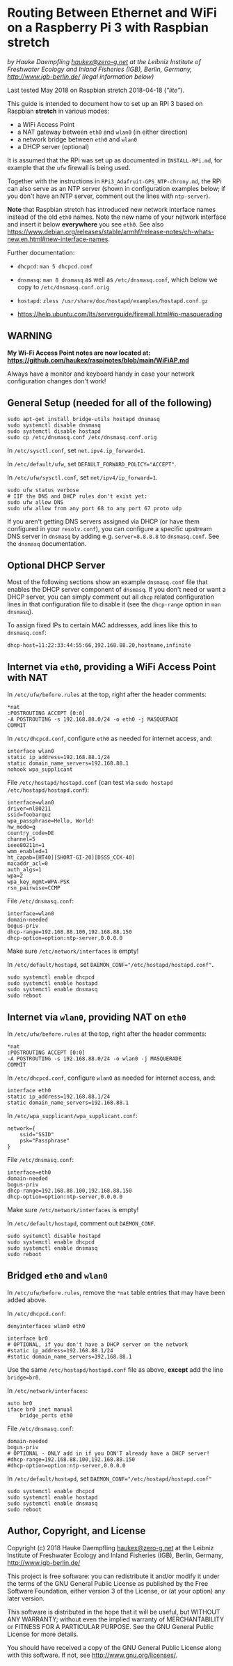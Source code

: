 
Routing Between Ethernet and WiFi on a Raspberry Pi 3 with Raspbian stretch
===========================================================================

*by Hauke Daempfling <haukex@zero-g.net>
at the Leibniz Institute of Freshwater Ecology and Inland Fisheries (IGB),
Berlin, Germany, <http://www.igb-berlin.de/>
(legal information below)*

Last tested May 2018 on Raspbian stretch 2018-04-18 (*"lite"*).

This guide is intended to document how to set up an RPi 3 based on Raspbian **stretch** in various modes:

*	a WiFi Access Point
*	a NAT gateway between `eth0` and `wlan0` (in either direction)
*	a network bridge between `eth0` and `wlan0`
*	a DHCP server (optional)

It is assumed that the RPi was set up as documented in `INSTALL-RPi.md`,
for example that the `ufw` firewall is being used.

Together with the instructions in `RPi3_Adafruit-GPS_NTP-chrony.md`,
the RPi can also serve as an NTP server (shown in configuration examples below;
if you don't have an NTP server, comment out the lines with `ntp-server`).

**Note** that Raspbian stretch has introduced new network interface names
instead of the old `eth0` names. Note the new name of your network interface
and insert it below **everywhere** you see `eth0`. See also
<https://www.debian.org/releases/stable/armhf/release-notes/ch-whats-new.en.html#new-interface-names>.

Further documentation:

*	`dhcpcd`: `man 5 dhcpcd.conf`
	
*	`dnsmasq`: `man 8 dnsmasq` as well as `/etc/dnsmasq.conf`,
	which below we copy to `/etc/dnsmasq.conf.orig`
	
*	`hostapd`: `zless /usr/share/doc/hostapd/examples/hostapd.conf.gz`
	
*	<https://help.ubuntu.com/lts/serverguide/firewall.html#ip-masquerading>

WARNING
-------

**My Wi-Fi Access Point notes are now located at:**
**<https://github.com/haukex/raspinotes/blob/main/WiFiAP.md>**

Always have a monitor and keyboard handy in case your network
configuration changes don't work!


General Setup (needed for all of the following)
-----------------------------------------------

	sudo apt-get install bridge-utils hostapd dnsmasq
	sudo systemctl disable dnsmasq
	sudo systemctl disable hostapd
	sudo cp /etc/dnsmasq.conf /etc/dnsmasq.conf.orig

In `/etc/sysctl.conf`, set `net.ipv4.ip_forward=1`.

In `/etc/default/ufw`, set `DEFAULT_FORWARD_POLICY="ACCEPT"`.

In `/etc/ufw/sysctl.conf`, set `net/ipv4/ip_forward=1`.

	sudo ufw status verbose
	# IIF the DNS and DHCP rules don't exist yet:
	sudo ufw allow DNS
	sudo ufw allow from any port 68 to any port 67 proto udp

If you aren't getting DNS servers assigned via DHCP (or have them configured in your
`resolv.conf`), you can configure a specific upstream DNS server in `dnsmasq` by
adding e.g. `server=8.8.8.8` to `dnsmasq.conf`. See the `dnsmasq` documentation.


Optional DHCP Server
--------------------

Most of the following sections show an example `dnsmasq.conf` file
that enables the DHCP server component of `dnsmasq`. If you don't
need or want a DHCP server, you can simply comment out all `dhcp`
related configuration lines in that configuration file to disable it
(see the `dhcp-range` option in `man dnsmasq`).

To assign fixed IPs to certain MAC addresses, add lines like this to `dnsmasq.conf`:

	dhcp-host=11:22:33:44:55:66,192.168.88.20,hostname,infinite


Internet via `eth0`, providing a WiFi Access Point with NAT
-----------------------------------------------------------

In `/etc/ufw/before.rules` at the top, right after the header comments:

	*nat
	:POSTROUTING ACCEPT [0:0]
	-A POSTROUTING -s 192.168.88.0/24 -o eth0 -j MASQUERADE
	COMMIT

In `/etc/dhcpcd.conf`, configure `eth0` as needed for internet access, and:

	interface wlan0
	static ip_address=192.168.88.1/24
	static domain_name_servers=192.168.88.1
	nohook wpa_supplicant

File `/etc/hostapd/hostapd.conf`
(can test via `sudo hostapd /etc/hostapd/hostapd.conf`):

	interface=wlan0
	driver=nl80211
	ssid=foobarquz
	wpa_passphrase=Hello, World!
	hw_mode=g
	country_code=DE
	channel=5
	ieee80211n=1
	wmm_enabled=1
	ht_capab=[HT40][SHORT-GI-20][DSSS_CCK-40]
	macaddr_acl=0
	auth_algs=1
	wpa=2
	wpa_key_mgmt=WPA-PSK
	rsn_pairwise=CCMP

File `/etc/dnsmasq.conf`:

	interface=wlan0
	domain-needed
	bogus-priv
	dhcp-range=192.168.88.100,192.168.88.150
	dhcp-option=option:ntp-server,0.0.0.0

Make sure `/etc/network/interfaces` is empty!

In `/etc/default/hostapd`, set `DAEMON_CONF="/etc/hostapd/hostapd.conf"`.

	sudo systemctl enable dhcpcd
	sudo systemctl enable hostapd
	sudo systemctl enable dnsmasq
	sudo reboot


Internet via `wlan0`, providing NAT on `eth0`
---------------------------------------------

In `/etc/ufw/before.rules` at the top, right after the header comments:

	*nat
	:POSTROUTING ACCEPT [0:0]
	-A POSTROUTING -s 192.168.88.0/24 -o wlan0 -j MASQUERADE
	COMMIT

In `/etc/dhcpcd.conf`, configure `wlan0` as needed for internet access, and:

	interface eth0
	static ip_address=192.168.88.1/24
	static domain_name_servers=192.168.88.1

In `/etc/wpa_supplicant/wpa_supplicant.conf`:

	network={
		ssid="SSID"
		psk="Passphrase"
	}

File `/etc/dnsmasq.conf`:

	interface=eth0
	domain-needed
	bogus-priv
	dhcp-range=192.168.88.100,192.168.88.150
	dhcp-option=option:ntp-server,0.0.0.0

Make sure `/etc/network/interfaces` is empty!

In `/etc/default/hostapd`, comment out `DAEMON_CONF`.

	sudo systemctl disable hostapd
	sudo systemctl enable dhcpcd
	sudo systemctl enable dnsmasq
	sudo reboot


Bridged `eth0` and `wlan0`
--------------------------

In `/etc/ufw/before.rules`, remove the `*nat` table entries that may have been added above.

In `/etc/dhcpcd.conf`:

	denyinterfaces wlan0 eth0
	
	interface br0
	# OPTIONAL, if you don't have a DHCP server on the network
	#static ip_address=192.168.88.1/24
	#static domain_name_servers=192.168.88.1

Use the same `/etc/hostapd/hostapd.conf` file as above,
**except** add the line `bridge=br0`.

In `/etc/network/interfaces`:

	auto br0
	iface br0 inet manual
		bridge_ports eth0

File `/etc/dnsmasq.conf`:

	domain-needed
	bogus-priv
	# OPTIONAL - ONLY add in if you DON'T already have a DHCP server!
	#dhcp-range=192.168.88.100,192.168.88.150
	#dhcp-option=option:ntp-server,0.0.0.0

In `/etc/default/hostapd`, set `DAEMON_CONF="/etc/hostapd/hostapd.conf"`

	sudo systemctl enable dhcpcd
	sudo systemctl enable hostapd
	sudo systemctl enable dnsmasq
	sudo reboot


Author, Copyright, and License
------------------------------

Copyright (c) 2018 Hauke Daempfling <haukex@zero-g.net>
at the Leibniz Institute of Freshwater Ecology and Inland Fisheries (IGB),
Berlin, Germany, <http://www.igb-berlin.de/>

This project is free software: you can redistribute it and/or modify
it under the terms of the GNU General Public License as published by
the Free Software Foundation, either version 3 of the License, or
(at your option) any later version.

This software is distributed in the hope that it will be useful,
but WITHOUT ANY WARRANTY; without even the implied warranty of
MERCHANTABILITY or FITNESS FOR A PARTICULAR PURPOSE. See the
GNU General Public License for more details.

You should have received a copy of the GNU General Public License
along with this software. If not, see <http://www.gnu.org/licenses/>.
